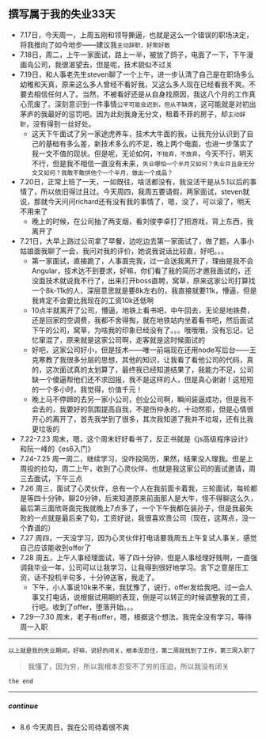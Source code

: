 ## 撰写属于我的失业33天

- 7.17日，今天周一，上周五刚和领导撕逼，也就是这么一个错误的职场决定，将我推向了如今地步——建议我`主动辞职，好聚好散`
- 7.18日，周二，上午一家面试，路上一半，被放了鸽子，电面了一下，下午漫画岛公司，我很渴望去，但是呢，技术貌似不过关
- 7.19日，和人事老先生steven聊了一个上午，进一步认清了自己是在职场多么幼稚和天真，原来这么多人曾经不看好我，又这么多人现在已经看我不爽。不要去相信任何人了。当然，不被看好还是从自身找原因，我这八个月的工作真心荒废了。深刻意识到一件事情`公平可能会迟到，但从不缺席`，这可能就是对初出茅庐的我最好的惩罚吧。因为此刻我身无分文，租着不菲的房子，却`主动辞职`，没有得到一丝好处。
	+ 这天下午面试了另一家途虎养车，技术大牛面的我，让我充分认识到了自己的基础有多么差，新技术多么的不足，晚上两个电面，也进一步落实了我一文不值的现状。但是呢，无论如何，`不抛弃，不放弃`，今天不行，明天不行，但是我不相信一直没有未来，`失业哪怕一个半月又如何？失业并且身无分文又如何？我敢不敢拼他个一个半月，做出一个成品？`
- 7.20日，正常上班了一天，一如既往，啥活都没有，我没活干是从5.1以后的事情了，所以依旧得过且过。今天周四，我周五要请假，两家面试，steven就说，那就今天问问richard还有没有我的事情了，嗯，没了，可以滚了，明天不用来了
	+ 晚上的时候，在公司抽了两支烟，看刘俊李卓打了把游戏，背上东西，我离开了
- 7.21日，大早上路过公司拿了早餐，边吃边去第一家面试了，做了题，人事小姑娘面我聊了一会，我问对我的评价，她说我说话比较直，好吧。。。
	+ 第一家面试，直接跪了，人事面完我，过一会送我离开了，理由是我不会Angular，技术达不到要求，好嘛，你们看了我的简历才邀我面试的，还没面技术就说我不行了，出来打开boss直聘，窝草，原来这家公司打算找一个8k-11k的人，深层意思就是要8k左右的，我直接就要11k，懵逼，但是我肯定不会要比我现在的工资10k还低啊
	+ 10点半就离开了公司，懵逼，地铁上看书吧，中午回去，无论是地铁费，还是回家的空调费，我都不舍得掏，就在地铁站内坐着看书吧，然后面试下午的公司，窝草，为啥我的印象已经没有了。。。哦哦哦，没有忘记，记忆窜混了，原来就是这家公司啊，走客就是这时候面试的
	+ 好吧，这家公司好小，但是技术——唯一前端现在还用node写后台——王克寒教了我很多分层的思想，其他的知识，让我看了看他公司的代码，真的，这次面试真的太划算了，最终我已经知道结果了，我能力不足，公司缺一个傻逼帮他们还不求回报，我不是这样的人，但是真心谢谢！这短短的一个多小时，我觉得，价值千元！
	+ 晚上马不停蹄的去另一家小公司，创业公司啊，瞬间装逼成功，但是我不会去的，我要好的氛围提高自我，不是伤仲永的，十动然拒，但是心情很开心的离开了，首先我学到了很多，其次我知道了我并不垃圾，还有比我更垃圾的
- 7.22-7.23 周末，嗯，这个周末好好看书了，反正书就是《js高级程序设计》和阮一峰的《es6入门》
- 7.24-7.25 周一周二，继续学习，没咋投简历，果然，结果没人理我。但是上周投的拉勾，周二上午，收到了心灵伙伴，也就是我这家公司的面试邀请，周三去面试，下午三点
- 7.26 周三，面试了心灵伙伴，总有一个人在我前面卡着我，三轮面试，每轮都是等四十分钟，聊20分钟，后来知道原来前面那人是大牛，怪不得聊这么久，最后第三面欣哥面完我就晚上7点多了，一个下午我都在装孙子，但是我最失败的一点就是最后来了句，工资好说，我很喜欢贵公司（现在，这两点，没一个靠谱的）
- 7.27 周四，一天没学习，因为心灵伙伴打电话要我周五上午复试人事关，感觉自己应该能收到offer了
- 7.28 周五，上午人事经理面试，等了四十分钟，但是人事经理好贱啊，一直强调我毕业一年，公司可以让我学习，让我得到很好地学习。言下之意是压工资，话不投机半句多，十分钟送客，我走了。
	+ 下午，小人事说10k来不来，我犹豫了，说行，offer发给我吧。过一会人事又打电话，说根据试用期的表现，倒是可以转正的时候调整我的工资，行吧。收到了offer，堕落开始。。。
- 7.29—7.30 周末，老子有offer，嗯，根据这个想法，我完全没有学习，等待周一入职

*********
`以上就是我的失业期间，好嘛，说好的闭关，根本没忍住，第二周就找到了工作，第三周入职了`
> 我懂了，因为穷，所以我根本忍受不了穷的压迫，所以我没有闭关

`the end` 

*********
##### continue
- 8.6 今天周日，我在公司待着很不爽